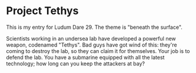 Project Tethys
==============

This is my entry for Ludum Dare 29. The theme is "beneath the surface".

Scientists working in an undersea lab have developed a powerful new weapon,
codenamed "Tethys". Bad guys have got wind of this: they're coming to destroy
the lab, so they can claim it for themselves. Your job is to defend the lab.
You have a submarine equipped with all the latest technology; how long can you
keep the attackers at bay?

